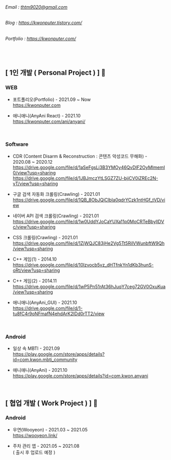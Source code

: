 # <br>
###### Email : thtm9020@gmail.com
###### Blog : https://kwonputer.tistory.com/
###### Portfolio : https://kwonputer.com/
###### <br>

## [ 1인 개발 ( Personal Project ) ] :runner:  

### WEB
- 포트폴리오(Portfolio) - 2021.09 ~ Now  
https://kwonputer.com 

- 애니애니(AnyAni React) - 2021.10  
https://kwonputer.com/ani/anyani/
  
  <br>    
### Software
- CDR (Content Disarm & Reconstruction : 콘텐츠 악성코드 무해화) - 2020.08 ~ 2020.12  
https://drive.google.com/file/d/1aSeFgsLi3B3YMOy46QvDlF2OyMImemI0/view?usp=sharing
https://drive.google.com/file/d/1JBJmczYtLSGZ7ZU-bjiCV0iZREc2N-vT/view?usp=sharing

- 구글 검색 자동화 크롤링(Crawling) - 2021.01  
https://drive.google.com/file/d/1QB_8ObJQjClbIa0qdrYCzk1ntHGf_tVD/view

- 네이버 API 검색 크롤링(Crawling) - 2021.01  
https://drive.google.com/file/d/1w0UddYJoCaYUXa11p0MoCRTeBbyllDVc/view?usp=sharing

- CSS 크롤링(Crawling) - 2021.01  
https://drive.google.com/file/d/1ZjWQJC83jHe2Vg5Tt5RilVWunbftW9Qh/view?usp=sharing

- C++ 게임(1) - 2014.10  
https://drive.google.com/file/d/10lzvocb5vz_dHTfnkYn1dKb3hunS-oRt/view?usp=sharing

- C++ 게임(2) - 2014.11  
https://drive.google.com/file/d/1wP5Pn51rAt36hJuqY7ceg72GV0OxuKua/view?usp=sharing

- 애니애니(AnyAni_GUI) - 2021.10  
https://drive.google.com/file/d/1-tu8fC4r9oNFmafN4ehdArK2IDd0rTT2/view
  
  <br>    
### Android
- 일상 속 MBTI - 2021.09  
https://play.google.com/store/apps/details?id=com.kwon.mbti_community

- 애니애니(AnyAni) - 2021.10  
https://play.google.com/store/apps/details?id=com.kwon.anyani  
  
  <br>    
## [ 협업 개발 ( Work Project ) ] :two_men_holding_hands:  

### Android
- 우연(Wooyeon) - 2021.03 ~ 2021.05  
https://wooyeon.link/

- 주차 관리 앱 - 2021.05 ~ 2021.08  
( 출시 후 업로드 예정 )
